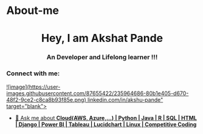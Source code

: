 # About-me

<h1 align="center">Hey, I am Akshat Pande</h1>
<h3 align="center">An Developer and Lifelong learner !!!</h3>

<h3 align="left">Connect with me:</h3>
<p align="left"> 
<a href= "![image](https://user-images.githubusercontent.com/87655422/235964556-f54771db-bafa-426d-9283-021ebcf38e94.png) akshatpande03@gmail.com" target="blank"> 
![image](https://user-images.githubusercontent.com/87655422/235964686-80b1e405-d670-48f2-9ce2-c8ca8b93f85e.png) linkedin.com/in/akshu-pande" target="blank">  
<a href= "![image](https://user-images.githubusercontent.com/87655422/235964799-d06da77f-9cc9-4ce5-8b50-73e5dfc98b20.png) https://github.com/akshupande" target="blank">
</p>

- 💬 Ask me about **Cloud(AWS, Azure,...) | Python | Java | R | SQL | HTML | Django | Power BI | Tableau | Lucidchart | Linux | Competitive Coding**



